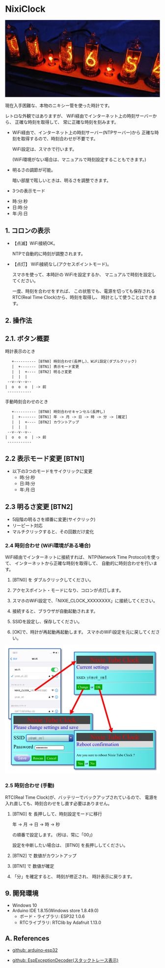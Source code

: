 # NixiClock

![](docs/clock1.jpg)

現在入手困難な、本物のニキシー管を使った時計です。

レトロな外観ではありますが、
WiFi経由でインターネット上の時刻サーバーから、
正確な時刻を取得して、
常に正確な時刻を刻みます。

* WiFi経由で、インターネット上の時刻サーバー(NTPサーバー)から
  正確な時刻を取得するので、時刻合わせが不要です。
  
  WiFi設定は、スマホで行います。

  (WiFi環境がない場合は、マニュアルで時刻設定することもできます。)

* 明るさの調節が可能。

  暗い部屋で眩しいときは、明るさを調整できます。

* 3つの表示モード

 - 時:分:秒
 - 日:時:分
 - 年:月:日


## 1. コロンの表示

* 【点滅】WiFi接続OK。

  NTPで自動的に時刻が調整されます。

* 【点灯】  WiFi接続なし(アクセスポイントモード)。

  スマホを使って、本時計の WiFiを設定するか、
  マニュアルで時刻を設定してください。

  一度、時刻を合わせをすれば、
  この状態でも、電源を切っても保存される
  RTC(Real Time Clock)から、時刻を取得し、
  時計として使うことはできます。


## 2. 操作法

## 2.1. ボタン概要

時計表示のとき
```
   +---------- [BTN0] 時刻合わせ(長押し)、WiFi設定(ダブルクリック)
   |  +------- [BTN1] 表示モード変更
   |  |  +---- [BTN2] 明るさ変更
   |  |  |
 --v--v--v--
|  o  o  o  | -> 前
 -----------
```

手動時刻合わせのとき
```
   +---------- [BTN0] 時刻合わせキャンセル(長押し)
   |  +------- [BTN1] 年 -> 月 -> 日 -> 時 -> 分 -> [確定]
   |  |  +---- [BTN2] カウントアップ
   |  |  |
 --v--v--v--
|  o  o  o  | -> 前
 -----------
```


## 2.2 表示モード変更 [BTN1]

* 以下の3つのモードをサイクリックに変更
  + 時:分:秒
  + 日:時:分
  + 年:月:日


## 2.3 明るさ変更 [BTN2]

* 5段階の明るさを順番に変更(サイクリック)
* リーピート対応
* マルチクリックすると、その回数だけ変化



### 2.4 時刻合わせ (WiFi環境がある場合)

WiFi経由でインターネットに接続すれば、
NTP(Network Time Protocol)を使って、
インターネットから正確な時刻を取得して、
自動的に時刻合わせを行います。

1. [BTN0] を ダブルクリックしてください。

2. アクセスポイント・モードになり、コロンが点灯します。

3. スマホのWiFi設定で、「NIXIE_CLOCK_XXXXXXXX」に接続してください。

4. 接続すると、ブラウザが自動起動されます。

5. SSIDを設定し、保存してください。

6. [OK]で、時計が再起動再起動します。
   スマホのWiFi設定を元に戻してください。

![](docs/wifi1.png)


### 2.5 時刻合わせ (手動)

RTC(Real Time Clock)が、バッテリーでバックアップされているので、
電源を入れ直しても、時刻合わせをし直す必要はありません。

1. [BTN0] を 長押しして、時刻設定モードに移行

    年 -> 月 -> 日 -> 時 -> 秒
    
    の順番で設定します。
   (秒は、常に「00」)
   
   設定を中断したい場合は、
   [BTN0] を長押ししてください。

2. [BTN2] で 数値がカウントアップ

3. [BTN1] で 数値が確定

4. 「分」を確定すると、
   時刻が修正され、
   時計表示に戻ります。
   


## 9. 開発環境

* Windows 10
* Arduino IDE 1.8.15(Windows store 1.8.49.0)
  - ボード・ライブラリ: ESP32 1.0.6
  - RTCライブラリ: RTClib by Adafruit 1.13.0


## A. References

* [github: arduino-esp32](https://github.com/espressif/arduino-esp32/)

* [github: EspExceptionDecoder(スタックトレース表示)](https://github.com/me-no-dev/EspExceptionDecoder/releases/)
